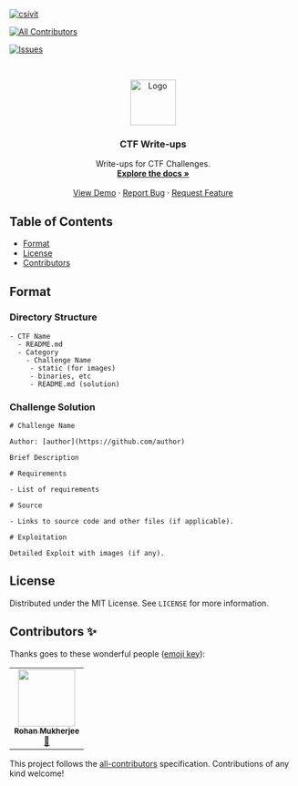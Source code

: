 [![csivit][csivitu-shield]][csivitu-url]
<!-- ALL-CONTRIBUTORS-BADGE:START - Do not remove or modify this section -->
[![All Contributors](https://img.shields.io/badge/all_contributors-1-orange.svg?style=flat-square)](#contributors-)
<!-- ALL-CONTRIBUTORS-BADGE:END -->
[![Issues][issues-shield]][issues-url]

<!-- PROJECT LOGO -->
<br />
<p align="center">
  <a href="https://github.com/github_username/repo">
    <img src="https://csivit.com/images/favicon.png" alt="Logo" width="80">
  </a>

  <h3 align="center">CTF Write-ups</h3>

  <p align="center">
    Write-ups for CTF Challenges.
    <br />
    <a href="https://github.com/csivitu/CTF-Write-ups"><strong>Explore the docs »</strong></a>
    <br />
    <br />
    <a href="https://github.com/csivitu/CTF-Write-ups">View Demo</a>
    ·
    <a href="https://github.com/csivitu/CTF-Write-ups/issues">Report Bug</a>
    ·
    <a href="https://github.com/csivitu/CTF-Write-ups/issues">Request Feature</a>
  </p>
</p>

<!-- TABLE OF CONTENTS -->
## Table of Contents

* [Format](#format)
* [License](#license)
* [Contributors](#contributors)

## Format

### Directory Structure

```
- CTF Name
  - README.md
  - Category
    - Challenge Name
     - static (for images)
     - binaries, etc
     - README.md (solution)
```

### Challenge Solution

```
# Challenge Name

Author: [author](https://github.com/author)

Brief Description

# Requirements

- List of requirements

# Source

- Links to source code and other files (if applicable).

# Exploitation

Detailed Exploit with images (if any).
```

<!-- LICENSE -->
## License

Distributed under the MIT License. See `LICENSE` for more information.

<!-- MARKDOWN LINKS & IMAGES -->
<!-- https://www.markdownguide.org/basic-syntax/#reference-style-links -->
[csivitu-shield]: https://img.shields.io/badge/csivitu-csivitu-blue
[csivitu-url]: https://csivit.com
[issues-shield]: https://img.shields.io/github/issues/othneildrew/Best-README-Template.svg?style=flat-square
[issues-url]: https://github.com/csivitu/CTF-Write-ups/issues

## Contributors ✨

Thanks goes to these wonderful people ([emoji key](https://allcontributors.org/docs/en/emoji-key)):

<!-- ALL-CONTRIBUTORS-LIST:START - Do not remove or modify this section -->
<!-- prettier-ignore-start -->
<!-- markdownlint-disable -->
<table>
  <tr>
    <td align="center"><a href="https://github.com/roerohan"><img src="https://avatars0.githubusercontent.com/u/42958812?v=4" width="100px;" alt=""/><br /><sub><b>Rohan Mukherjee</b></sub></a><br /><a href="https://github.com/csivitu/CTF-Write-ups/commits?author=roerohan" title="Documentation">📖</a></td>
  </tr>
</table>

<!-- markdownlint-enable -->
<!-- prettier-ignore-end -->
<!-- ALL-CONTRIBUTORS-LIST:END -->

This project follows the [all-contributors](https://github.com/all-contributors/all-contributors) specification. Contributions of any kind welcome!
